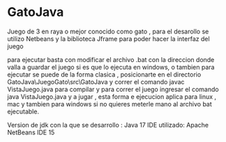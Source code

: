 # GatoJava

Juego de 3 en raya o mejor conocido como gato , para el desarollo se utilizo Netbeans y la biblioteca Jframe para poder hacer la interfaz del juego

para ejecutar basta con modificar el archivo .bat con la direccion donde valla a guardar el juego si es que lo ejecuta en windows, o tambien para ejecutar se puede de la forma clasica , posicionarte en el directorio GatoJava\JuegoGato\src\GatoJava y correr el comando javac VistaJuego.java para compilar y para correr el juego ingresar el comando java VistaJuego.java y a jugar , esta forma e ejecucion aplica para linux , mac y tambien para windows si no quieres meterle mano al archivo bat ejecutable.

Version de jdk con la que se desarrollo : Java 17
IDE utilizado: Apache NetBeans IDE 15
